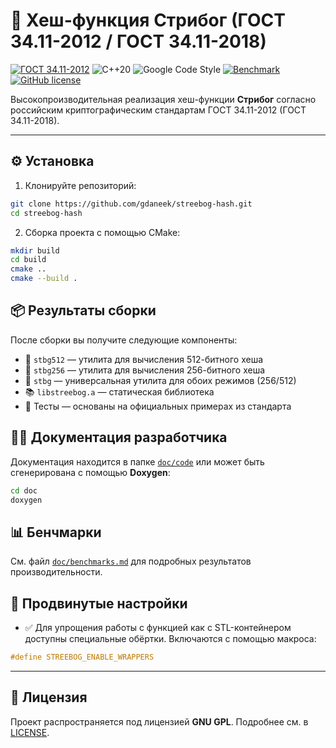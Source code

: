 # 💠 Хеш-функция Стрибог (ГОСТ 34.11-2012 / ГОСТ 34.11-2018)

[![ГОСТ 34.11-2012](https://img.shields.io/badge/ГОСТ-34.11--2012-blue?style=flat-square)](https://docs.cntd.ru/document/1200094920)
![C++20](https://img.shields.io/badge/C++-20-blue?style=flat-square)
![Google Code Style](https://img.shields.io/badge/style-Google-informational?style=flat-square)
[![Benchmark](https://img.shields.io/badge/benchmarks-available-brightgreen?style=flat-square)](doc/benchmarks.md)
[![GitHub license](https://img.shields.io/github/license/gdaneek/streebog-hash?style=flat-square)](https://github.com/gdaneek/streebog-hash/blob/master/LICENSE)

Высокопроизводительная реализация хеш-функции **Стрибог** согласно российским криптографическим стандартам ГОСТ 34.11-2012 (ГОСТ 34.11-2018).

---

## ⚙️ Установка

1. Клонируйте репозиторий:
```bash
git clone https://github.com/gdaneek/streebog-hash.git
cd streebog-hash
```

2. Сборка проекта с помощью CMake:
```bash
mkdir build
cd build
cmake ..
cmake --build .
```

## 📦 Результаты сборки

После сборки вы получите следующие компоненты:

- 🔹 `stbg512` — утилита для вычисления 512-битного хеша
- 🔹 `stbg256` — утилита для вычисления 256-битного хеша
- 🔹 `stbg` — универсальная утилита для обоих режимов (256/512)
- 📚 `libstreebog.a` — статическая библиотека
- 🧪 Тесты — основаны на официальных примерах из стандарта

## 🧑‍💻 Документация разработчика

Документация находится в папке [`doc/code`](doc/code) или может быть сгенерирована с помощью **Doxygen**:

```bash
cd doc
doxygen

```

## 📊 Бенчмарки

См. файл [`doc/benchmarks.md`](doc/benchmarks.md) для подробных результатов производительности.

## 🔧 Продвинутые настройки

- ✅ Для упрощения работы с функцией как с STL-контейнером доступны специальные обёртки. Включаются с помощью макроса:

```cpp
#define STREEBOG_ENABLE_WRAPPERS
```

---

## 📄 Лицензия

Проект распространяется под лицензией **GNU GPL**. Подробнее см. в [LICENSE](LICENSE).
